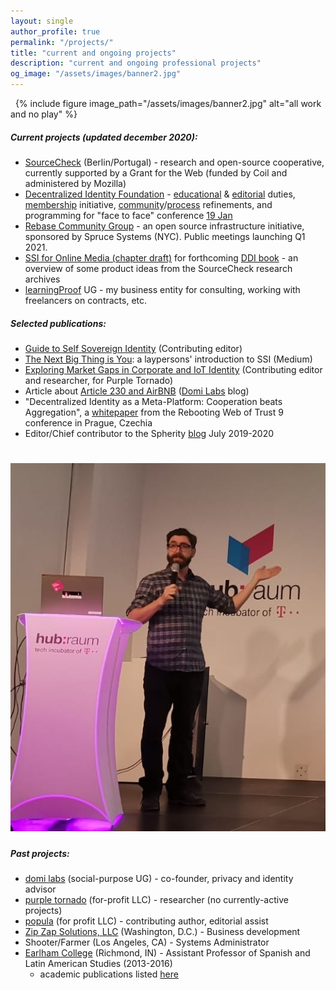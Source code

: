 ```yaml
---
layout: single
author_profile: true
permalink: "/projects/"
title: "current and ongoing projects"
description: "current and ongoing professional projects"
og_image: "/assets/images/banner2.jpg"
---
```


&nbsp;
{% include figure image_path="/assets/images/banner2.jpg" alt="all work and no play" %}

##### Current projects (updated december 2020): 

- [SourceCheck](https://sourcecheck.org/) (Berlin/Portugal) - research and open-source cooperative, currently supported by a Grant for the Web (funded by Coil and administered by Mozilla)
- [Decentralized Identity Foundation](https://identity.foundation) - [educational](https://identity.foundation/education/) & [editorial](https://medium.com/decentralized-identity) duties, [membership](https://identity.foundation/join/) initiative, [community](https://difdn.slack.com/)/[process](https://github.com/decentralized-identity/org) refinements, and programming for "face to face" conference [19 Jan](https://www.eventbrite.com/e/dif-face-to-face-virtual-2-tickets-131061150429)
- [Rebase Community Group](https://www.w3.org/community/rebase/) - an open source infrastructure initiative, sponsored by Spruce Systems (NYC). Public meetings launching Q1 2021.
- [SSI for Online Media (chapter draft)](https://bumblefudge.github.io/assets/static/publishing_chapter_sovrin_book_(graphics_tbd).pdf) for forthcoming [DDI book](https://identitybook.info/) - an overview of some product ideas from the SourceCheck research archives
- [learningProof](https://learningproof.xyz) UG - my business entity for consulting, working with freelancers on contracts, etc.

##### Selected publications:

- [Guide to Self Sovereign Identity](https://www.amazon.com/Comprehensive-Guide-Self-Sovereign-Identity-ebook/dp/B07Q3TXLDP) (Contributing editor)
- [The Next Big Thing is You](https://medium.com/@by_caballero/the-next-big-thing-is-you-cc78547e5d78): a laypersons' introduction to SSI (Medium)
- [Exploring Market Gaps in Corporate and IoT Identity](https://app.convertkit.com/landing_pages/457406) (Contributing editor and researcher, for Purple Tornado)
- Article about [Article 230 and AirBNB](https://medium.com/domi-labs/its-the-liability-stupid-airbnb-platform-economics-and-regulatory-bedrock-639cbb14918e) ([Domi Labs](http://domilabs.io/) blog)
- "Decentralized Identity as a Meta-Platform: Cooperation beats Aggregation", a [whitepaper](http://bit.ly/spherityMetaPlatformPaper) from the Rebooting Web of Trust 9 conference in Prague, Czechia
- Editor/Chief contributor to the Spherity [blog](https://medium.com/spherity) July 2019-2020

# ![](/assets/images/tedtalker.png)

##### Past projects:

- [domi labs](http://domilabs.io/) (social-purpose UG) - co-founder, privacy and identity advisor
- [purple tornado](http://thepurpletornado.com) (for-profit LLC) - researcher (no currently-active projects)
- [popula](http://popula.com) (for profit LLC) - contributing author, editorial assist
- [Zip Zap Solutions, LLC](https://www.zipzapsolutions.com/) (Washington, D.C.) - Business development
- Shooter/Farmer (Los Angeles, CA) - Systems Administrator
- [Earlham College](http://www.earlham.edu) (Richmond, IN) - Assistant Professor of Spanish and Latin American Studies (2013-2016) 
  - academic publications listed [here](https://independentresearcher.academia.edu/JuanCaballero)

